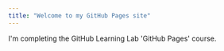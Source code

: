 ```yaml
---
title: "Welcome to my GitHub Pages site"
---
```


I'm completing the GitHub Learning Lab 'GitHub Pages' course.

